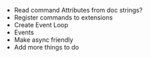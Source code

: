 * Read command Attributes from doc strings?
* Register commands to extensions
* Create Event Loop
* Events
* Make async friendly
* Add more things to do